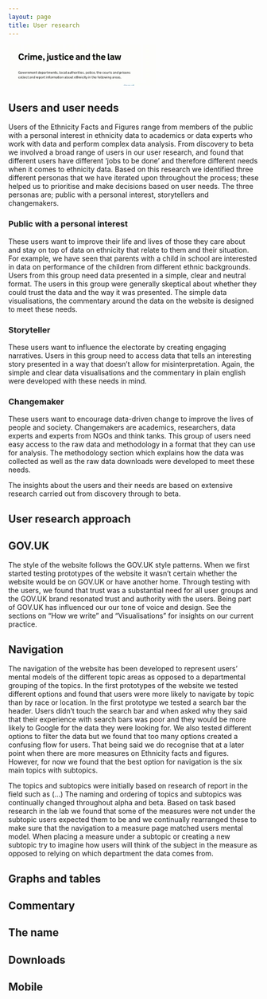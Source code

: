 ```yaml
---
layout: page
title: User research
---
```

![Image of Yaktocat](images/testss.png)

## Users and user needs  

Users of the Ethnicity Facts and Figures range from members of the public with a personal interest in ethnicity data to academics or data experts who work with data and perform complex data analysis. From discovery to beta we involved a broad range of users in our user research, and found that different users have different ‘jobs to be done’ and therefore different needs when it comes to ethnicity data. Based on this research we identified three different personas that we have iterated upon throughout the process; these helped us to prioritise and make decisions based on user needs. The three personas are; public with a personal interest, storytellers and changemakers. 

### Public with a personal interest

These users want to improve their life and lives of those they care about and stay on top of data on ethnicity that relate to them and their situation. For example, we have seen that parents with a child in school are interested in data on performance of the children from different ethnic backgrounds. Users from this group need data presented in a simple, clear and neutral format. The users in this group were generally skeptical about whether they could trust the data and the way it was presented. The simple data visualisations, the commentary around the data on the website is designed to meet these needs.  

### Storyteller

These users want to influence the electorate by creating engaging narratives. Users in this group need to access data that tells an interesting story presented in a way that doesn’t allow for misinterpretation. Again, the simple and clear data visualisations and the commentary in plain english were developed with these needs in mind.

### Changemaker

These users want to encourage data-driven change to improve the lives of people and society. Changemakers are academics, researchers, data experts and experts from NGOs and think tanks. This group of users need easy access to the raw data and methodology in a format that they can use for analysis. The methodology section which explains  how the data was collected as well as the raw data downloads were developed to meet these needs.

The insights about the users and their needs are based on extensive research carried out from discovery through to beta.

## User research approach

 

## GOV.UK
The style of the website follows the GOV.UK style patterns. When we first started testing prototypes of the website it wasn’t certain whether the website would be on GOV.UK or have another home. Through testing with the users, we found that trust was a substantial need for all user groups and the GOV.UK brand resonated trust and authority with the users. Being part of GOV.UK has influenced our our tone of voice and design. See the sections on “How we write” and “Visualisations” for insights on our current practice. 
## Navigation
The navigation of the website has been developed to represent users’ mental models of the different topic areas as opposed to a departmental grouping of the topics. In the first prototypes of the website we tested different options and found that users were more likely to navigate by topic than by race or location. In the first prototype we tested a search bar the header. Users didn’t touch the search bar and when asked why they said that their experience with search bars was poor and they would be more likely to Google for the data they were looking for. We also tested different options to filter the data but we found that too many options created a confusing flow for users. That being said we do recognise that at a later point when there are more measures on Ethnicity facts and figures. However, for now we found that the best option for navigation is the six main topics with subtopics.  

The topics and subtopics were initially based on research of report in the field such as (...) The naming and ordering of topics and subtopics was continually changed throughout alpha and beta. Based on task based research in the lab we found that some of the measures were not under the subtopic users expected them to be and we continually rearranged these to make sure that the navigation to a measure page matched users mental model. When placing a measure under a subtopic or creating a new subtopic try to imagine how users will think of the subject in the measure as opposed to relying on which department the data comes from. 

## Graphs and tables 
## Commentary 
## The name 
## Downloads 
## Mobile 


